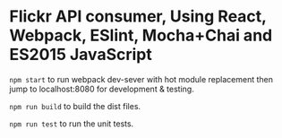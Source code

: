 # Flickr API consumer, Using React, Webpack, ESlint, Mocha+Chai and ES2015 JavaScript

`npm start` to run webpack dev-sever with hot module replacement then jump to localhost:8080 for development &amp; testing.

`npm run build` to build the dist files.

`npm run test` to run the unit tests.
